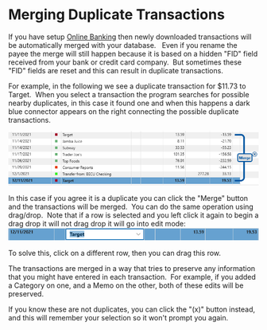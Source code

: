 # Merging Duplicate Transactions

If you have setup [Online Banking](../Accounts/OnlineBanking.md) then newly downloaded transactions will be automatically merged with your database.   Even if you rename the payee the merge will still happen because it is based on a hidden "FID" field received from your bank or credit card company.  But sometimes these "FID" fields are reset and this can result in duplicate transactions.

For example, in the following we see a duplicate transaction for $11.73 to Target.  When you select a transaction the program searches for possible nearby duplicates, in this case it found one and when this happens a dark blue connector appears on the right connecting the possible duplicate transactions.

![](../Images/Merging.png)

In this case if you agree it is a duplicate you can click the "Merge" button and the transactions will be merged.  You can do the same operation using drag/drop.  Note that if a row is selected and you left click it again to begin a drag drop it will not drag drop it will go into edit mode:
![](../Images/Merging1.png)

To solve this, click on a different row, then you can drag this row.

The transactions are merged in a way that tries to preserve any information that you might have entered in each transaction.  For example, if you added a Category on one, and a Memo on the other, both of these edits will be preserved.

If you know these are not duplicates, you can click the "(x)" button instead, and this will remember your selection so it won't prompt you again.



